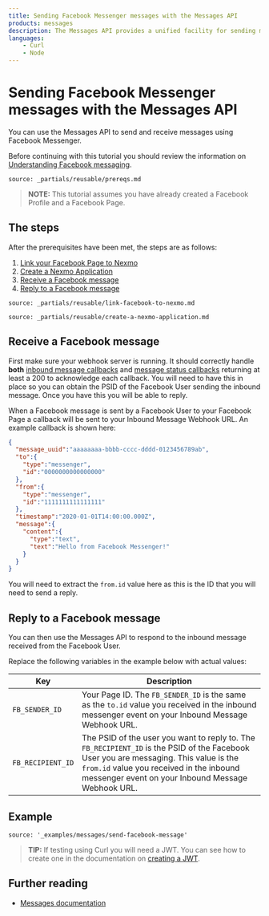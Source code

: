 ```yaml
---
title: Sending Facebook Messenger messages with the Messages API
products: messages
description: The Messages API provides a unified facility for sending messages over multiple channel types. This tutorial looks at sending messages via the Facebook Messenger channel using the Messages API.
languages:
    - Curl
    - Node
---
```


# Sending Facebook Messenger messages with the Messages API

You can use the Messages API to send and receive messages using Facebook Messenger.

Before continuing with this tutorial you should review the information on [Understanding Facebook messaging](/messages/concepts/facebook).

```partial
source: _partials/reusable/prereqs.md
```

> **NOTE:** This tutorial assumes you have already created a Facebook Profile and a Facebook Page.

## The steps

After the prerequisites have been met, the steps are as follows:

1. [Link your Facebook Page to Nexmo](#link-your-facebook-page-to-nexmo)
2. [Create a Nexmo Application](#create-a-nexmo-application)
3. [Receive a Facebook message](#receive-a-facebook-message)
4. [Reply to a Facebook message](#reply-to-a-facebook-message)

```partial
source: _partials/reusable/link-facebook-to-nexmo.md
```

```partial
source: _partials/reusable/create-a-nexmo-application.md
```

## Receive a Facebook message

First make sure your webhook server is running. It should correctly handle **both** [inbound message callbacks](/messages/building-blocks/inbound-message) and [message status callbacks](/messages/building-blocks/message-status)  returning at least a 200 to acknowledge each callback. You will need to have this in place so you can obtain the PSID of the Facebook User sending the inbound message. Once you have this you will be able to reply.

When a Facebook message is sent by a Facebook User to your Facebook Page a callback will be sent to your Inbound Message Webhook URL. An example callback is shown here:

```json
{
  "message_uuid":"aaaaaaaa-bbbb-cccc-dddd-0123456789ab",
  "to":{
    "type":"messenger",
    "id":"0000000000000000"
  },
  "from":{
    "type":"messenger",
    "id":"1111111111111111"
  },
  "timestamp":"2020-01-01T14:00:00.000Z",
  "message":{
    "content":{
      "type":"text",
      "text":"Hello from Facebook Messenger!"
    }
  }
}
```

You will need to extract the `from.id` value here as this is the ID that you will need to send a reply.

## Reply to a Facebook message

You can then use the Messages API to respond to the inbound message received from the Facebook User.

Replace the following variables in the example below with actual values:

Key | Description
-- | --
`FB_SENDER_ID` | Your Page ID. The `FB_SENDER_ID` is the same as the `to.id` value you received in the inbound messenger event on your Inbound Message Webhook URL.
`FB_RECIPIENT_ID` | The PSID of the user you want to reply to. The `FB_RECIPIENT_ID` is the PSID of the Facebook User you are messaging. This value is the `from.id` value you received in the inbound messenger event on your Inbound Message Webhook URL.

## Example

```building_blocks
source: '_examples/messages/send-facebook-message'
```

> **TIP:** If testing using Curl you will need a JWT. You can see how to create one in the documentation on [creating a JWT](/messages/building-blocks/before-you-begin#generate-a-jwt).

## Further reading

* [Messages documentation](/messages/overview)
